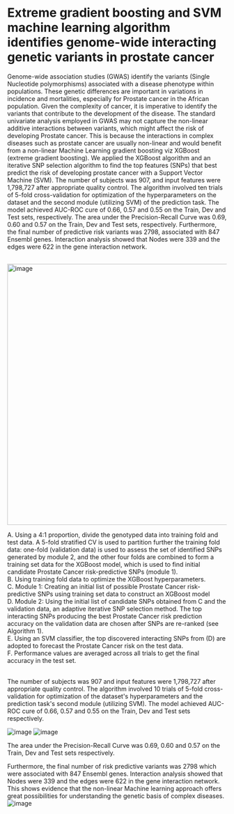 # Extreme gradient boosting and SVM machine learning algorithm identifies genome-wide interacting genetic variants in prostate cancer

Genome-wide association studies (GWAS) identify the variants (Single Nucleotide polymorphisms) associated with a disease phenotype within populations. These genetic differences are important in variations in incidence and mortalities, especially for Prostate cancer in the African population. Given the complexity of cancer, it is imperative to identify the variants that contribute to the development of the disease. The standard univariate analysis employed in GWAS may not capture the non-linear additive interactions between variants, which might affect the risk of developing Prostate cancer. This is because the interactions in complex diseases such as prostate cancer are usually non-linear and would benefit from a non-linear Machine Learning gradient boosting viz XGBoost (extreme gradient boosting). 
We applied the XGBoost algorithm and an iterative SNP selection algorithm to find the top features (SNPs) that best predict the risk of developing prostate cancer with a Support Vector Machine (SVM). The number of subjects was 907, and input features were 1,798,727 after appropriate quality control. The algorithm involved ten trials of 5-fold cross-validation for optimization of the hyperparameters on the dataset and the second module (utilizing SVM) of the prediction task. 
The model achieved AUC-ROC cure of 0.66, 0.57 and 0.55 on the Train, Dev and Test sets, respectively. The area under the Precision-Recall Curve was 0.69, 0.60 and 0.57 on the Train, Dev and Test sets, respectively. Furthermore, the final number of predictive risk variants was 2798, associated with 847 Ensembl genes. Interaction analysis showed that Nodes were 339 and the edges were 622 in the gene interaction network. 




<BR>
<img width="600" alt="image" src="https://github.com/davidenoma/prostate_cancer_genetic_association_risk_pred/assets/24875399/e1af6399-5aa3-4775-8c7b-dd854a01ff8b">

A. Using a 4:1 proportion, divide the genotyped data into training fold and test data. A 5-fold stratified CV is used to partition further the training fold data: one-fold (validation data) is used to assess the set of identified SNPs generated by module 2, and the other four folds are combined to form a training set data for the XGBoost model, which is used to find initial candidate Prostate Cancer risk-predictive SNPs (module 1). <br>
B. Using training fold data to optimize the XGBoost hyperparameters. <br>
C.	Module 1: Creating an initial list of possible Prostate Cancer risk-predictive SNPs using training set data to construct an XGBoost model <br>
D. Module 2: Using the initial list of candidate SNPs obtained from C and the validation data, an adaptive iterative SNP selection method. The top interacting SNPs producing the best Prostate Cancer risk prediction accuracy on the validation data are chosen after SNPs are re-ranked (see Algorithm 1). <br>
E. Using an SVM classifier, the top discovered interacting SNPs from (D) are adopted to forecast the Prostate Cancer risk on the test data. <br>
F. Performance values are averaged across all trials to get the final accuracy in the test set. <br>

<br>
The number of subjects was 907 and input features were 1,798,727 after appropriate quality control. 
The algorithm involved 10 trials of 5-fold cross-validation for optimization of the dataset's hyperparameters and the prediction task's second module (utilizing SVM). The model achieved AUC-ROC cure of 0.66, 0.57 and 0.55 on the Train, Dev and Test sets respectively.

![image](https://user-images.githubusercontent.com/24875399/220415941-b333861f-bc6b-4d79-90a5-a5972e5ba8ca.png)
![image](https://user-images.githubusercontent.com/24875399/220415972-b626ac8c-e8da-451f-8889-7d61658e79cf.png)

The area under the Precision-Recall Curve was 0.69, 0.60 and 0.57 on the Train, Dev and Test sets respectively. 

Furthermore, the final number of risk predictive variants was 2798 which were associated with 847 Ensembl genes. Interaction analysis showed that Nodes were 339 and the edges were 622 in the gene interaction network. This shows evidence that the non-linear Machine learning approach offers great possibilities for understanding the genetic basis of complex diseases.
<br>
![image](https://github.com/davidenoma/prostate_cancer_genetic_association_risk_pred/assets/24875399/8f5c1ae8-b960-4ee0-82f4-1a196dd099ac)





